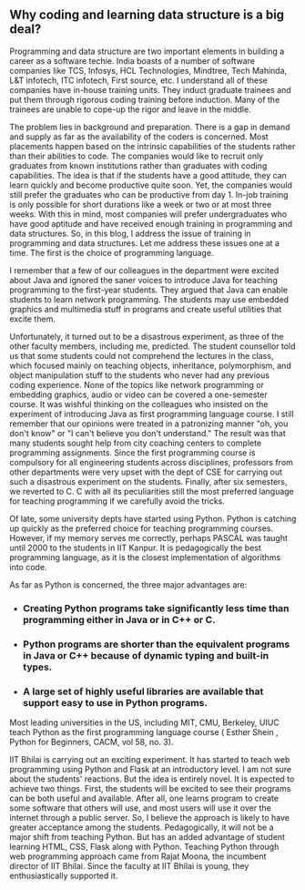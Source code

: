  ## Why coding and learning data structure is a big deal?

Programming and data structure are two important elements in building a career as a software techie. India boasts of a number of software companies like TCS, Infosys, HCL
Technologies, Mindtree, Tech Mahinda, L&T infotech, ITC infotech, First source, etc. I understand all of these companies have in-house training units. They induct graduate 
trainees and put them through rigorous coding training before induction. Many of the trainees are unable to cope-up the rigor and leave in the middle.

The problem lies in background and preparation. There is a gap in demand and supply as far as the availability of the coders is concerned. Most placements happen based on the 
intrinsic capabilities of the students rather than their abilities to code. The companies would like to recruit only graduates from known institutions rather than graduates with 
coding capabilities. The idea is that if the students have a good attitude, they can learn quickly and become productive quite soon. Yet, the companies would still prefer the 
graduates who can be productive from day 1. In-job training is only possible for short durations like a week or two or at most three weeks. With this in mind, most companies will 
prefer undergraduates who have good aptitude and have received enough training in programming and data structures. So, in this blog, I address the issue of training in programming 
and data structures. Let me address these issues one at a time. The first is the choice of programming language. 


I remember that a few of our colleagues in the department were excited about Java and ignored the saner voices to introduce Java for teaching programming to the first-year students. 
They argued that Java can enable students to learn network programming. The students may use embedded graphics and multimedia stuff in programs and create useful utilities that 
excite them. 


Unfortunately, it turned out to be a disastrous experiment, as three of the other faculty members, including me, predicted. The student counsellor told us that some students could 
not comprehend the lectures in the class, which focused mainly on teaching objects, inheritance, polymorphism, and object manipulation stuff to the students who never had any 
previous coding experience. None of the topics like network programming or embedding graphics, audio or video can be covered a one-semester course. It was wishful thinking on the 
colleagues who insisted on the experiment of introducing Java as first programming language course. I still remember that our opinions were treated in a patronizing manner "oh, you 
don't know" or "I can't believe you don't understand." The result was that many students sought help from city coaching centers to complete programming assignments. Since the first 
programming course is compulsory for all engineering students across disciplines, professors from other departments were very upset with the dept of CSE for carrying out such a 
disastrous experiment on the students. Finally, after six semesters, we reverted to C. C with all its peculiarities still the most preferred language for teaching programming if we 
carefully avoid the tricks.


Of late, some university depts have started using Python. Python is catching up quickly as the preferred choice for teaching programming courses. However, if my memory serves me 
correctly, perhaps PASCAL was taught until 2000 to the students in IIT Kanpur. It is pedagogically the best programming language, as it is the closest implementation of algorithms 
into code.  


As far as Python is concerned, the three major advantages are:

- ### Creating Python programs take significantly less time than programming either in Java or in C++ or C. 
- ### Python programs are shorter than the equivalent programs in Java or C++ because of dynamic typing and built-in types.
- ### A large set of highly useful libraries are available that support easy to use in Python programs. 

Most leading universities in the US, including MIT, CMU, Berkeley, UIUC teach Python as the first programming language course ( Esther Shein , Python for Beginners, CACM, 
vol 58, no. 3). 


IIT Bhilai is carrying out an exciting experiment. It has started to teach web programming using Python and Flask at an introductory level. I am not sure about the students' 
reactions. But the idea is entirely novel. It is expected to achieve two things. First, the students will be excited to see their programs can be both useful and available. After 
all, one learns program to create some software that others will use, and most users will use it over the internet through a public server. So, I believe the approach is likely to 
have greater acceptance among the students. Pedagogically, it will not be a major shift from teaching Python. But has an added advantage of student learning HTML, CSS, Flask along 
with Python. Teaching Python through web programming approach came from Rajat Moona, the incumbent director of IIT Bhilai. Since the faculty at IIT Bhilai is young, 
they enthusiastically supported it.  
